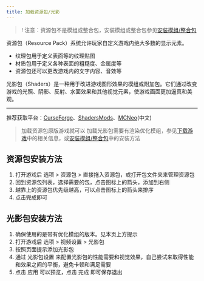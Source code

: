 ```yaml
---
title: 加载资源包/光影
---
```


>! 注意：资源包不是模组或整合包，安装模组或整合包参见[安装模组/整合包](Launcher.md/#安装模组\/整合包)

资源包（Resource Pack）系统允许玩家自定义游戏内绝大多数的显示元素。
* 纹理包用于定义表面等的纹理贴图
* 材质包用于定义各种表面的粗糙度、金属度等
* 资源包还可以更改游戏内的文字内容、音效等

光影包（Shaders）是一种用于改进游戏图形效果的模组或附加包。它们通过改变游戏的光照、阴影、反射、水面效果和其他视觉元素，使游戏画面更加逼真和美观。

---

推荐获取平台：[CurseForge](https://www.curseforge.com/minecraft)、[ShadersMods](https://shadersmods.com/)、[MCNeo](https://mcneo.cn/)(中文)

> 加载资源包原版游戏就可以
> 加载光影包需要有渲染优化模组，参见[下载游戏](Launcher.md/#下载游戏)中的相关信息，或[安装模组/整合包](Launcher.md/#安装模组\/整合包)中的安装方法

## 资源包安装方法

1. 打开游戏后 选项 > 资源包 > 直接拖入资源包，或打开包文件夹来管理资源包
2. 回到资源包列表，选择需要的包，点击图标上的箭头，添加到右侧
3. 越靠上的资源包优先级越高，可以点击图标上的箭头来排序
4. 点击完成即可

## 光影包安装方法

1. 确保使用的是带有优化模组的版本。见本页上方提示
2. 打开游戏后 选项 > 视频设置 > 光影包
3. 按照页面提示添加光影包
4. 通过 光影包设置 来配置光影包的性能需要和视觉效果，自己尝试来取得性能和效果之间的平衡，避免卡顿和满足需要
5. 点击 应用 可以预览，点击 完成 即可保存退出